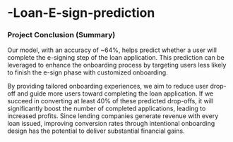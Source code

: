 # -Loan-E-sign-prediction
### **Project Conclusion (Summary)**  

Our model, with an accuracy of ~64%, helps predict whether a user will complete the e-signing step of the loan application. This prediction can be leveraged to enhance the onboarding process by targeting users less likely to finish the e-sign phase with customized onboarding. 

By providing tailored onboarding experiences, we aim to reduce user drop-off and guide more users toward completing the loan application. If we succeed in converting at least 40% of these predicted drop-offs, it will significantly boost the number of completed applications, leading to increased profits. Since lending companies generate revenue with every loan issued, improving conversion rates through intentional onboarding design has the potential to deliver substantial financial gains.
